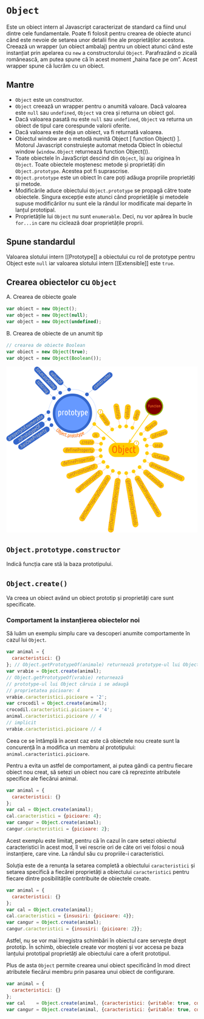 # `Object`

Este un obiect intern al Javascript caracterizat de standard ca fiind unul dintre cele fundamentale. Poate fi folosit pentru crearea de obiecte atunci când este nevoie de setarea unor detalii fine ale proprietăților acestora.
Creează un wrapper (un obiect ambalaj) pentru un obiect atunci când este instanțiat prin apelarea cu `new` a constructorului `Object`. Parafrazând o zicală românească, am putea spune că în acest moment „haina face pe om”. Acest wrapper spune că lucrăm cu un obiect.

## Mantre

- `Object` este un constructor.
- `Object` creează un wrapper pentru o anumită valoare. Dacă valoarea este `null` sau `undefined`, `Object` va crea și returna un obiect gol.
- Dacă valoarea pasată nu este `null` sau `undefined`, `Object` va returna un obiect de tipul care corespunde valorii oferite.
- Dacă valoarea este deja un obiect, va fi returnată valoarea.
- Obiectul window are o metodă numită Object [ function Object() ]. Motorul Javascript construiește automat metoda Obiect în obiectul window (`window.Object` returnează function Object()).
- Toate obiectele în JavaScript descind din `Object`, își au originea în `Object`. Toate obiectele moștenesc metode și proprietăți din `Object.prototype`. Acestea pot fi suprascrise.
- `Object.prototype` este un obiect în care poți adăuga propriile proprietăți și metode.
- Modificările aduce obiectului `Object.prototype` se propagă către toate obiectele. Singura excepție este atunci când proprietățile și metodele supuse modificărilor nu sunt ele la rândul lor modificate mai departe în lanțul prototipal.
- Proprietățile lui `Object` nu sunt `enumerable`. Deci, nu vor apărea în bucle `for...in` care nu ciclează doar proprietățile proprii.

## Spune standardul

Valoarea slotului intern [[Prototype]] a obiectului cu rol de prototype pentru Object este `null` iar valoarea slotului intern [[Extensible]] este `true`.

## Crearea obiectelor cu `Object`

A. Crearea de obiecte goale

```javascript
var obiect = new Object();
var object = new Object(null);
var object = new Object(undefined);
```

B. Crearea de obiecte de un anumit tip

```javascript
// crearea de obiecte Boolean
var obiect = new Object(true);
var object = new Object(Boolean());
```

![](ObjectMap.png)

## `Object.prototype.constructor`

Indică funcția care stă la baza prototipului.

## `Object.create()`

Va creea un obiect având un obiect prototip și proprietăți care sunt specificate.

### Comportament la instanțierea obiectelor noi

Să luăm un exemplu simplu care va descoperi anumite comportamente în cazul lui `Object`.

```javascript
var animal = {
  caracteristici: {}
}; // Object.getPrototypeOf(animale) returnează prototype-ul lui Object
var vrabie = Object.create(animal);
// Object.getPrototypeOf(vrabie) returnează
// prototype-ul lui Object căruia i se adaugă
// proprietatea picioare: 4
vrabie.caracteristici.picioare = '2';
var crocodil = Object.create(animal);
crocodil.caracteristici.picioare = '4';
animal.caracteristici.picioare // 4
// implicit
vrabie.caracteristici.picioare // 4
```

Ceea ce se întâmplă în acest caz este că obiectele nou create sunt la concurență în a modifica un membru al prototipului: `animal.caracteristici.picioare`.

Pentru a evita un astfel de comportament, ai putea gândi ca pentru fiecare obiect nou creat, să setezi un obiect nou care că reprezinte atributele specifice ale fiecărui animal.

```javascript
var animal = {
  caracteristici: {}
};
var cal = Object.create(animal);
cal.caracteristici = {picioare: 4};
var cangur = Object.create(animal);
cangur.caracteristici = {picioare: 2};
```

Acest exemplu este limitat, pentru că în cazul în care setezi obiectul caracteristici în acest mod, îl vei rescrie ori de câte ori vei folosi o nouă instanțiere, care vine. La rândul său cu propriile-i caracteristici.

Soluția este de a renunța la setarea completă a obiectului `caracteristici` și setarea specifică a fiecărei proprietăți a obiectului `caracteristici` pentru fiecare dintre posibilitățile contribuite de obiectele create.

```javascript
var animal = {
  caracteristici: {}
};
var cal = Object.create(animal);
cal.caracteristici = {insusiri: {picioare: 4}};
var cangur = Object.create(animal);
cangur.caracteristici = {insusiri: {picioare: 2}};
```

Astfel, nu se vor mai înregistra schimbări în obiectul care servește drept prototip. În schimb, obiectele create vor moșteni și vor accesa pe baza lanțului prototipal proprietăți ale obiectului care a oferit prototipul.

Plus de asta `Object` permite crearea unui obiect specificând în mod direct atributele fiecărui membru prin pasarea unui obiect de configurare.

```javascript
var animal = {
  caracteristici: {}
};
var cal    = Object.create(animal, {caracteristici: {writable: true, configurable: true, value: {picioare: 4}}});
var cangur = Object.create(animal, {caracteristici: {writable: true, configurable: true, value: {picioare: 2}}});
```
